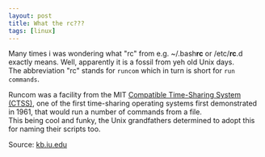```yaml
---
layout: post
title: What the rc???
tags: [linux]
---
```


Many times i was wondering what "rc" from e.g. ~/.bash<b>rc</b> or /etc/<b>rc</b>.d exactly means.
Well, apparently it is a fossil from yeh old Unix days.  
The abbreviation "rc" stands for `runcom` which in turn is short for `run commands`.

Runcom was a facility from the MIT [Compatible Time-Sharing System (CTSS)][1],
one of the first time-sharing operating systems first demonstrated in 1961, that would run a number of commands from a file.  
This being cool and funky, the Unix grandfathers determined to adopt this for naming their scripts too.

Source: [kb.iu.edu][2]

[1]: https://en.wikipedia.org/wiki/Compatible_Time-Sharing_System
[2]: https://kb.iu.edu/d/abnd
